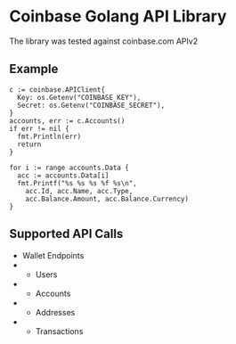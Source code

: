 # Coinbase Golang API Library

The library was tested against coinbase.com APIv2

## Example

    c := coinbase.APIClient{
      Key: os.Getenv("COINBASE_KEY"),
      Secret: os.Getenv("COINBASE_SECRET"),
    }
    accounts, err := c.Accounts()
    if err != nil {
      fmt.Println(err)
      return
    }

    for i := range accounts.Data {
      acc := accounts.Data[i]
      fmt.Printf("%s %s %s %f %s\n",
        acc.Id, acc.Name, acc.Type,
        acc.Balance.Amount, acc.Balance.Currency)
    }

## Supported API Calls

* Wallet Endpoints
* * Users
* * Accounts
* * Addresses
* * Transactions
